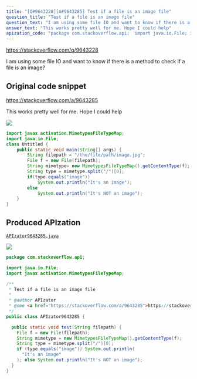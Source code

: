 ```yaml
---
title: "[Q#9643228][A#9643285] Test if a file is an image file"
question_title: "Test if a file is an image file"
question_text: "I am using some file IO and want to know if there is a method to check if a file is an image?"
answer_text: "This works pretty well for me. Hope I could help"
apization_code: "package com.stackoverflow.api;  import java.io.File; import javax.activation.MimetypesFileTypeMap;  /**  * Test if a file is an image file  *  * @author APIzator  * @see <a href=\"https://stackoverflow.com/a/9643285\">https://stackoverflow.com/a/9643285</a>  */ public class APIzator9643285 {    public static void test(String filepath) {     File f = new File(filepath);     String mimetype = new MimetypesFileTypeMap().getContentType(f);     String type = mimetype.split(\"/\")[0];     if (type.equals(\"image\")) System.out.println(       \"It's an image\"     ); else System.out.println(\"It's NOT an image\");   } }"
---
```


https://stackoverflow.com/q/9643228

I am using some file IO and want to know if there is a method to check if a file is an image?



## Original code snippet

https://stackoverflow.com/a/9643285

This works pretty well for me. Hope I could help

<div class="code-logo"><img src="/stackoverflow.png" /></div>

```java
import javax.activation.MimetypesFileTypeMap;
import java.io.File;
class Untitled {
    public static void main(String[] args) {
        String filepath = "/the/file/path/image.jpg";
        File f = new File(filepath);
        String mimetype= new MimetypesFileTypeMap().getContentType(f);
        String type = mimetype.split("/")[0];
        if(type.equals("image"))
            System.out.println("It's an image");
        else 
            System.out.println("It's NOT an image");
    }
}
```

## Produced APIzation

[`APIzator9643285.java`](https://github.com/blind-papers/apization-temp-data/raw/main/search/APIzator9643285.java)

<div class="code-logo"><img src="/apizator.png" /></div>

```java
package com.stackoverflow.api;

import java.io.File;
import javax.activation.MimetypesFileTypeMap;

/**
 * Test if a file is an image file
 *
 * @author APIzator
 * @see <a href="https://stackoverflow.com/a/9643285">https://stackoverflow.com/a/9643285</a>
 */
public class APIzator9643285 {

  public static void test(String filepath) {
    File f = new File(filepath);
    String mimetype = new MimetypesFileTypeMap().getContentType(f);
    String type = mimetype.split("/")[0];
    if (type.equals("image")) System.out.println(
      "It's an image"
    ); else System.out.println("It's NOT an image");
  }
}

```